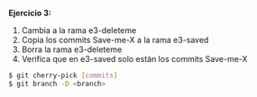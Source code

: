 **Ejercicio 3:** 
1. Cambia a la rama e3-deleteme
2. Copia los commits Save-me-X a la rama e3-saved
3. Borra la rama e3-deleteme
4. Verifica que en e3-saved solo están los commits Save-me-X
```bash
$ git cherry-pick [commits]
$ git branch -D <branch>
```
